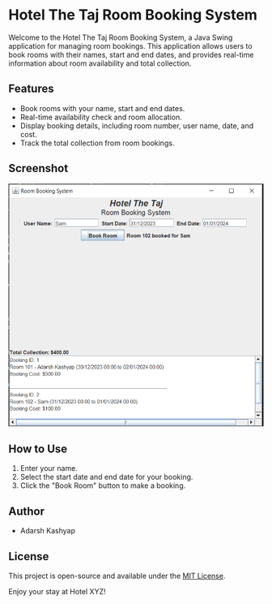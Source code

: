 # Hotel The Taj Room Booking System

Welcome to the Hotel The Taj Room Booking System, a Java Swing application for managing room bookings. This application allows users to book rooms with their names, start and end dates, and provides real-time information about room availability and total collection.

## Features

- Book rooms with your name, start and end dates.
- Real-time availability check and room allocation.
- Display booking details, including room number, user name, date, and cost.
- Track the total collection from room bookings.

## Screenshot

![Dashboard](snapshot/Dashboard.png)

## How to Use

1. Enter your name.
2. Select the start date and end date for your booking.
3. Click the "Book Room" button to make a booking.

## Author

- Adarsh Kashyap

## License

This project is open-source and available under the [MIT License](LICENSE).

Enjoy your stay at Hotel XYZ!
